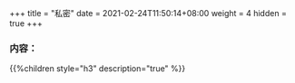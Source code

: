 +++
title = "私密"
date =  2021-02-24T11:50:14+08:00
weight = 4
hidden = true
+++


### 内容：

{{%children style="h3" description="true" %}}